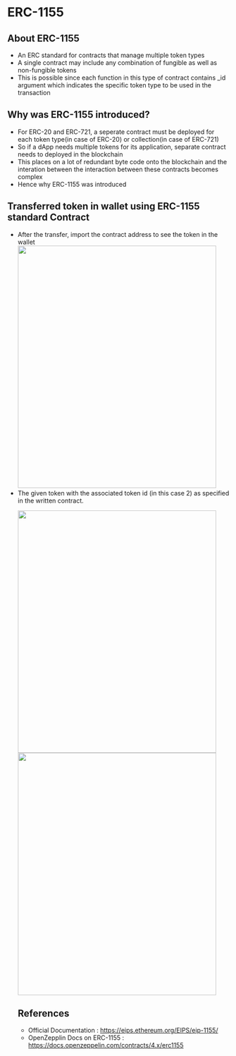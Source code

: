 # ERC-1155

## About ERC-1155
<ul>
    <li>An ERC standard for contracts that manage multiple token types
    <li>A single contract may include any combination of fungible as well as non-fungible tokens
    <li>This is possible since each function in this type of contract contains _id argument which indicates the specific token type to be used in the transaction
</ul>

## Why was ERC-1155 introduced?
<ul>
    <li>For ERC-20 and ERC-721, a seperate contract must be deployed for each token type(in case of ERC-20) or collection(in case of ERC-721)
    <li>So if a dApp needs multiple tokens for its application, separate contract needs to deployed in the blockchain
    <li>This places on a lot of redundant byte code onto the blockchain and the interation between the interaction between these contracts becomes complex
    <li>Hence why ERC-1155 was introduced
</ul>

## Transferred token in wallet using ERC-1155 standard Contract
<ul>
    <li>After the transfer, import the contract address to see the token in the wallet
    <img src="https://github.com/digidrills/web3-samples/blob/main/docs/figures/1155(1).jpg" width="450px" height="550px">
    <li>The given token with the associated token id (in this case 2) as specified in the written contract.
    <p><img src="https://github.com/digidrills/web3-samples/blob/main/docs/figures/1155(2).jpg" width="450px" height="550px">
        <img src="https://github.com/digidrills/web3-samples/blob/main/docs/figures/1155(3).jpg" width="450px" height="550px"></p>

## References
<ul>
    <li>Official Documentation : <a href="https://eips.ethereum.org/EIPS/eip-1155" target="_blank">https://eips.ethereum.org/EIPS/eip-1155/</a>
    <li>OpenZepplin Docs on ERC-1155 : <a href="https://docs.openzeppelin.com/contracts/4.x/erc1155" target="_blank">https://docs.openzeppelin.com/contracts/4.x/erc1155</a>
</ul>

